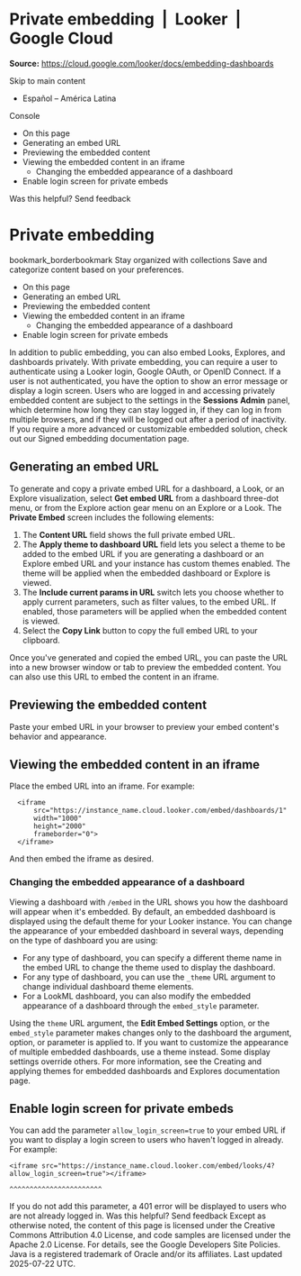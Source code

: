 # Private embedding  |  Looker  |  Google Cloud

**Source:** https://cloud.google.com/looker/docs/embedding-dashboards

Skip to main content 
  * Español – América Latina

Console 


  * On this page
  * Generating an embed URL
  * Previewing the embedded content
  * Viewing the embedded content in an iframe
    * Changing the embedded appearance of a dashboard
  * Enable login screen for private embeds




Was this helpful?
Send feedback 
#  Private embedding
bookmark_borderbookmark Stay organized with collections  Save and categorize content based on your preferences.
  * On this page
  * Generating an embed URL
  * Previewing the embedded content
  * Viewing the embedded content in an iframe
    * Changing the embedded appearance of a dashboard
  * Enable login screen for private embeds


In addition to public embedding, you can also embed Looks, Explores, and dashboards privately. With private embedding, you can require a user to authenticate using a Looker login, Google OAuth, or OpenID Connect. If a user is not authenticated, you have the option to show an error message or display a login screen.
Users who are logged in and accessing privately embedded content are subject to the settings in the **Sessions** **Admin** panel, which determine how long they can stay logged in, if they can log in from multiple browsers, and if they will be logged out after a period of inactivity.
If you require a more advanced or customizable embedded solution, check out our Signed embedding documentation page.
## Generating an embed URL
To generate and copy a private embed URL for a dashboard, a Look, or an Explore visualization, select **Get embed URL** from a dashboard three-dot menu, or from the Explore action gear menu on an Explore or a Look.
The **Private Embed** screen includes the following elements:
  1. The **Content URL** field shows the full private embed URL.
  2. The **Apply theme to dashboard URL** field lets you select a theme to be added to the embed URL if you are generating a dashboard or an Explore embed URL and your instance has custom themes enabled. The theme will be applied when the embedded dashboard or Explore is viewed.
  3. The **Include current params in URL** switch lets you choose whether to apply current parameters, such as filter values, to the embed URL. If enabled, those parameters will be applied when the embedded content is viewed.
  4. Select the **Copy Link** button to copy the full embed URL to your clipboard.


Once you've generated and copied the embed URL, you can paste the URL into a new browser window or tab to preview the embedded content. You can also use this URL to embed the content in an iframe.
## Previewing the embedded content
Paste your embed URL in your browser to preview your embed content's behavior and appearance.
## Viewing the embedded content in an iframe
Place the embed URL into an iframe. For example:
```
  <iframe
      src="https://instance_name.cloud.looker.com/embed/dashboards/1"
      width="1000"
      height="2000"
      frameborder="0">
  </iframe>

```

And then embed the iframe as desired.
### Changing the embedded appearance of a dashboard
Viewing a dashboard with `/embed` in the URL shows you how the dashboard will appear when it's embedded.
By default, an embedded dashboard is displayed using the default theme for your Looker instance. You can change the appearance of your embedded dashboard in several ways, depending on the type of dashboard you are using:
  * For any type of dashboard, you can specify a different theme name in the embed URL to change the theme used to display the dashboard.
  * For any type of dashboard, you can use the `_theme` URL argument to change individual dashboard theme elements.
  * For a LookML dashboard, you can also modify the embedded appearance of a dashboard through the `embed_style` parameter.


Using the `theme` URL argument, the **Edit Embed Settings** option, or the `embed_style` parameter makes changes only to the dashboard the argument, option, or parameter is applied to. If you want to customize the appearance of multiple embedded dashboards, use a theme instead.
Some display settings override others. For more information, see the Creating and applying themes for embedded dashboards and Explores documentation page.
## Enable login screen for private embeds
You can add the parameter `allow_login_screen=true` to your embed URL if you want to display a login screen to users who haven't logged in already. For example:
```
<iframe src="https://instance_name.cloud.looker.com/embed/looks/4?allow_login_screen=true"></iframe>
                                                            ^^^^^^^^^^^^^^^^^^^^^^^

```

If you do not add this parameter, a 401 error will be displayed to users who are not already logged in.
Was this helpful?
Send feedback 
Except as otherwise noted, the content of this page is licensed under the Creative Commons Attribution 4.0 License, and code samples are licensed under the Apache 2.0 License. For details, see the Google Developers Site Policies. Java is a registered trademark of Oracle and/or its affiliates.
Last updated 2025-07-22 UTC.


